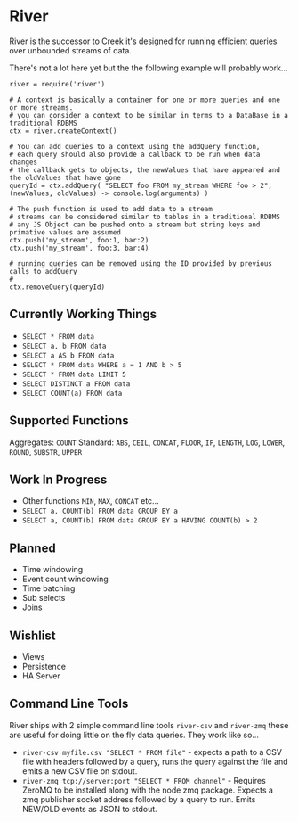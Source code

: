 River
=====

River is the successor to Creek it's designed for running efficient queries over unbounded streams of data.

There's not a lot here yet but the the following example will probably work...

    river = require('river')

    # A context is basically a container for one or more queries and one or more streams.
    # you can consider a context to be similar in terms to a DataBase in a traditional RDBMS
    ctx = river.createContext()

    # You can add queries to a context using the addQuery function,
    # each query should also provide a callback to be run when data changes
    # the callback gets to objects, the newValues that have appeared and the oldValues that have gone
    queryId = ctx.addQuery( "SELECT foo FROM my_stream WHERE foo > 2", (newValues, oldValues) -> console.log(arguments) )

    # The push function is used to add data to a stream
    # streams can be considered similar to tables in a traditional RDBMS
    # any JS Object can be pushed onto a stream but string keys and primative values are assumed
    ctx.push('my_stream', foo:1, bar:2)
    ctx.push('my_stream', foo:3, bar:4)

    # running queries can be removed using the ID provided by previous calls to addQuery
    # 
    ctx.removeQuery(queryId)


Currently Working Things
------------------------

* `SELECT * FROM data`
* `SELECT a, b FROM data`
* `SELECT a AS b FROM data`
* `SELECT * FROM data WHERE a = 1 AND b > 5`
* `SELECT * FROM data LIMIT 5`
* `SELECT DISTINCT a FROM data`
* `SELECT COUNT(a) FROM data`


Supported Functions
-------------------
Aggregates: `COUNT`
Standard: `ABS`, `CEIL`, `CONCAT`, `FLOOR`, `IF`, `LENGTH`, `LOG`, `LOWER`, `ROUND`, `SUBSTR`, `UPPER`


Work In Progress
----------------

* Other functions `MIN`, `MAX`, `CONCAT` etc...
* `SELECT a, COUNT(b) FROM data GROUP BY a`
* `SELECT a, COUNT(b) FROM data GROUP BY a HAVING COUNT(b) > 2`


Planned
-------

* Time windowing
* Event count windowing
* Time batching
* Sub selects
* Joins


Wishlist
--------

* Views
* Persistence
* HA Server


Command Line Tools
------------------

River ships with 2 simple command line tools `river-csv` and `river-zmq` these are useful for doing little on the fly data queries. They work like so...

* `river-csv myfile.csv "SELECT * FROM file"` - expects a path to a CSV file with headers followed by a query, runs the query against the file and emits a new CSV file on stdout.
* `river-zmq tcp://server:port "SELECT * FROM channel"` - Requires ZeroMQ to be installed along with the node zmq package. Expects a zmq publisher socket address followed by a  query to run. Emits NEW/OLD events as JSON to stdout.

